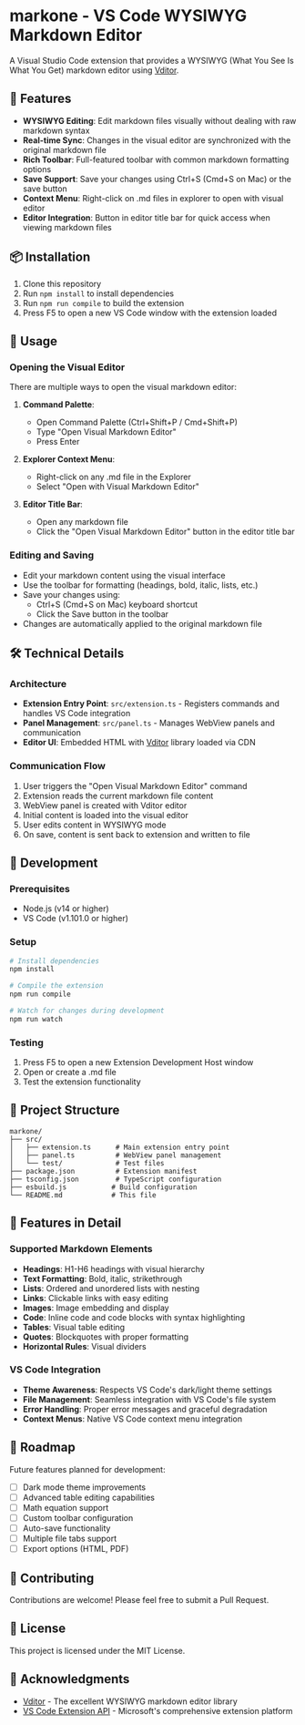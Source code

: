 # markone - VS Code WYSIWYG Markdown Editor

A Visual Studio Code extension that provides a WYSIWYG (What You See Is What You Get) markdown editor using [Vditor](https://b3log.org/vditor/).

## 🚀 Features

- **WYSIWYG Editing**: Edit markdown files visually without dealing with raw markdown syntax
- **Real-time Sync**: Changes in the visual editor are synchronized with the original markdown file
- **Rich Toolbar**: Full-featured toolbar with common markdown formatting options
- **Save Support**: Save your changes using Ctrl+S (Cmd+S on Mac) or the save button
- **Context Menu**: Right-click on .md files in explorer to open with visual editor
- **Editor Integration**: Button in editor title bar for quick access when viewing markdown files

## 📦 Installation

1. Clone this repository
2. Run `npm install` to install dependencies
3. Run `npm run compile` to build the extension
4. Press F5 to open a new VS Code window with the extension loaded

## 🎯 Usage

### Opening the Visual Editor

There are multiple ways to open the visual markdown editor:

1. **Command Palette**: 
   - Open Command Palette (Ctrl+Shift+P / Cmd+Shift+P)
   - Type "Open Visual Markdown Editor"
   - Press Enter

2. **Explorer Context Menu**:
   - Right-click on any .md file in the Explorer
   - Select "Open with Visual Markdown Editor"

3. **Editor Title Bar**:
   - Open any markdown file
   - Click the "Open Visual Markdown Editor" button in the editor title bar

### Editing and Saving

- Edit your markdown content using the visual interface
- Use the toolbar for formatting (headings, bold, italic, lists, etc.)
- Save your changes using:
  - Ctrl+S (Cmd+S on Mac) keyboard shortcut
  - Click the Save button in the toolbar
- Changes are automatically applied to the original markdown file

## 🛠️ Technical Details

### Architecture

- **Extension Entry Point**: `src/extension.ts` - Registers commands and handles VS Code integration
- **Panel Management**: `src/panel.ts` - Manages WebView panels and communication
- **Editor UI**: Embedded HTML with [Vditor](https://b3log.org/vditor/) library loaded via CDN

### Communication Flow

1. User triggers the "Open Visual Markdown Editor" command
2. Extension reads the current markdown file content
3. WebView panel is created with Vditor editor
4. Initial content is loaded into the visual editor
5. User edits content in WYSIWYG mode
6. On save, content is sent back to extension and written to file

## 🔧 Development

### Prerequisites

- Node.js (v14 or higher)
- VS Code (v1.101.0 or higher)

### Setup

```bash
# Install dependencies
npm install

# Compile the extension
npm run compile

# Watch for changes during development
npm run watch
```

### Testing

1. Press F5 to open a new Extension Development Host window
2. Open or create a .md file
3. Test the extension functionality

## 📁 Project Structure

```
markone/
├── src/
│   ├── extension.ts      # Main extension entry point
│   ├── panel.ts          # WebView panel management
│   └── test/             # Test files
├── package.json          # Extension manifest
├── tsconfig.json         # TypeScript configuration
├── esbuild.js           # Build configuration
└── README.md            # This file
```

## 🎨 Features in Detail

### Supported Markdown Elements

- **Headings**: H1-H6 headings with visual hierarchy
- **Text Formatting**: Bold, italic, strikethrough
- **Lists**: Ordered and unordered lists with nesting
- **Links**: Clickable links with easy editing
- **Images**: Image embedding and display
- **Code**: Inline code and code blocks with syntax highlighting
- **Tables**: Visual table editing
- **Quotes**: Blockquotes with proper formatting
- **Horizontal Rules**: Visual dividers

### VS Code Integration

- **Theme Awareness**: Respects VS Code's dark/light theme settings
- **File Management**: Seamless integration with VS Code's file system
- **Error Handling**: Proper error messages and graceful degradation
- **Context Menus**: Native VS Code context menu integration

## 🚧 Roadmap

Future features planned for development:

- [ ] Dark mode theme improvements
- [ ] Advanced table editing capabilities
- [ ] Math equation support
- [ ] Custom toolbar configuration
- [ ] Auto-save functionality
- [ ] Multiple file tabs support
- [ ] Export options (HTML, PDF)

## 🤝 Contributing

Contributions are welcome! Please feel free to submit a Pull Request.

## 📄 License

This project is licensed under the MIT License.

## 🙏 Acknowledgments

- [Vditor](https://b3log.org/vditor/) - The excellent WYSIWYG markdown editor library
- [VS Code Extension API](https://code.visualstudio.com/api) - Microsoft's comprehensive extension platform

